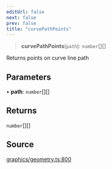 ```yaml
---
editUrl: false
next: false
prev: false
title: "curvePathPoints"
---
```


> **curvePathPoints**(`path`): `number`[][]

Returns points on curve line path

## Parameters

• **path**: `number`[][]

## Returns

`number`[][]

## Source

[graphics/geometry.ts:800](https://github.com/dgmjs/dgmjs/blob/main/packages/core/src/graphics/geometry.ts#L800)
